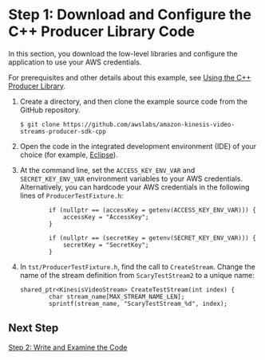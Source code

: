 # Step 1: Download and Configure the C\+\+ Producer Library Code<a name="producersdk-cpp-download"></a>

In this section, you download the low\-level libraries and configure the application to use your AWS credentials\. 

For prerequisites and other details about this example, see [Using the C\+\+ Producer Library](http://docs.aws.amazon.com/kinesisvideostreams/latest/dg/producer-sdk-cpp.html)\.

1. Create a directory, and then clone the example source code from the GitHub repository\. 

   ```
   $ git clone https://github.com/awslabs/amazon-kinesis-video-streams-producer-sdk-cpp 
   ```

1. Open the code in the integrated development environment \(IDE\) of your choice \(for example, [Eclipse](http://www.eclipse.org/)\)\.

1. At the command line, set the `ACCESS_KEY_ENV_VAR` and `SECRET_KEY_ENV_VAR` environment variables to your AWS credentials\. Alternatively, you can hardcode your AWS credentials in the following lines of `ProducerTestFixture.h`: 

   ```
           if (nullptr == (accessKey = getenv(ACCESS_KEY_ENV_VAR))) {
               accessKey = "AccessKey";
           }
   
           if (nullptr == (secretKey = getenv(SECRET_KEY_ENV_VAR))) {
               secretKey = "SecretKey";
           }
   ```

1. In `tst/ProducerTestFixture.h`, find the call to `CreateStream`\. Change the name of the stream definition from `ScaryTestStream2` to a unique name:

   ```
   shared_ptr<KinesisVideoStream> CreateTestStream(int index) {
           char stream_name[MAX_STREAM_NAME_LEN];
           sprintf(stream_name, "ScaryTestStream_%d", index);
   ```

## Next Step<a name="producersdk-cpp-download-next"></a>

[Step 2: Write and Examine the Code](producersdk-cpp-write.md)